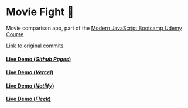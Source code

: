 # Movie Fight 🥊
Movie comparison app, part of the [Modern JavaScript Bootcamp Udemy Course](https://www.udemy.com/course/javascript-beginners-complete-tutorial/)

[Link to original commits](https://github.com/Mat2ja/modern-javascript-bootcamp-2020/commits/master/21-App-Design-Patterns/MovieFight)

#### [Live Demo (*Github Pages*)](https://mat2ja.github.io/movie-fight/)
#### [Live Demo (*Vercel*)](https://movie-fight-vert.vercel.app/)
#### [Live Demo (*Netlify*)](https://clever-babbage-b11d99.netlify.app/)
#### [Live Demo (*Fleek*)](https://mat2ja.github.io/movie-fight/)

